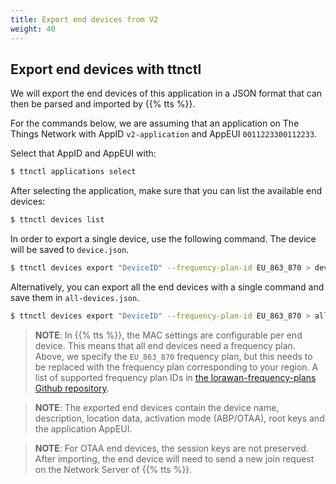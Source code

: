 ```yaml
---
title: Export end devices from V2
weight: 40
---
```


## Export end devices with ttnctl

We will export the end devices of this application in a JSON format that can then
be parsed and imported by {{% tts %}}.

For the commands below, we are assuming that an application on The Things Network
with AppID `v2-application` and AppEUI `0011223300112233`.

Select that AppID and AppEUI with:

```bash
$ ttnctl applications select
```

After selecting the application, make sure that you can list the available end devices:

```bash
$ ttnctl devices list
```

In order to export a single device, use the following command. The device will
be saved to `device.json`.

```bash
$ ttnctl devices export "DeviceID" --frequency-plan-id EU_863_870 > device.json
```

Alternatively, you can export all the end devices with a single command and save
them in `all-devices.json`.

```bash
$ ttnctl devices export "DeviceID" --frequency-plan-id EU_863_870 > all-devices.json
```

> **NOTE**: In {{% tts %}}, the MAC settings are configurable per end device. This
> means that all end devices need a frequency plan. Above, we specify
> the `EU_863_870` frequency plan, but this needs to be replaced with the
> frequency plan corresponding to your region. A list of supported frequency plan IDs in
> [the lorawan-frequency-plans Github repository](https://github.com/TheThingsNetwork/lorawan-frequency-plans/blob/master/frequency-plans.yml).

> **NOTE**: The exported end devices contain the device name, description, location
> data, activation mode (ABP/OTAA), root keys and the application AppEUI.

> **NOTE**: For OTAA end devices, the session keys are not preserved. After importing,
> the end device will need to send a new join request on the Network Server of {{% tts %}}.
